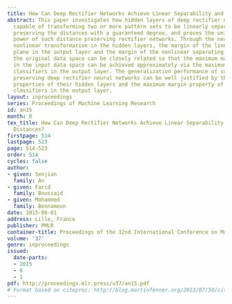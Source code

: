 ```yaml
---
title: How Can Deep Rectifier Networks Achieve Linear Separability and Preserve Distances?
abstract: This paper investigates how hidden layers of deep rectifier networks are
  capable of transforming two or more pattern sets to be linearly separable while
  preserving the distances with a guaranteed degree, and proves the universal classification
  power of such distance preserving rectifier networks. Through the nearly isometric
  nonlinear transformation in the hidden layers, the margin of the linear separating
  plane in the output layer and the margin of the nonlinear separating boundary in
  the original data space can be closely related so that the maximum margin classification
  in the input data space can be achieved approximately via the maximum margin linear
  classifiers in the output layer. The generalization performance of such distance
  preserving deep rectifier neural networks can be well justified by the distance-preserving
  properties of their hidden layers and the maximum margin property of the linear
  classifiers in the output layer.
layout: inproceedings
series: Proceedings of Machine Learning Research
id: an15
month: 0
tex_title: How Can Deep Rectifier Networks Achieve Linear Separability and Preserve
  Distances?
firstpage: 514
lastpage: 523
page: 514-523
order: 514
cycles: false
author:
- given: Senjian
  family: An
- given: Farid
  family: Boussaid
- given: Mohammed
  family: Bennamoun
date: 2015-06-01
address: Lille, France
publisher: PMLR
container-title: Proceedings of the 32nd International Conference on Machine Learning
volume: '37'
genre: inproceedings
issued:
  date-parts:
  - 2015
  - 6
  - 1
pdf: http://proceedings.mlr.press/v37/an15.pdf
# Format based on citeproc: http://blog.martinfenner.org/2013/07/30/citeproc-yaml-for-bibliographies/
---
```

